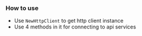 ### How to use 
- Use `NewHttpClient` to get http client instance
- Use 4 methods in it for connecting to api services  
